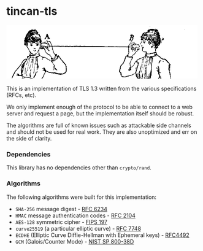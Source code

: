 # tincan-tls

<img src="https://github.com/syncsynchalt/tincan-tls/raw/master/images/tincan.png"
     alt="Lover's telephone" width="498" height="140" />

This is an implementation of TLS 1.3 written from the various specifications (RFCs, etc).

We only implement enough of the protocol to be able to connect to
a web server and request a page, but the implementation itself should be
robust.

The algorithms are full of known issues such as attackable side channels and should
not be used for real work.  They are also unoptimized and err on the side of clarity.

### Dependencies

This library has no dependencies other than `crypto/rand`.

### Algorithms

The following algorithms were built for this implementation:

* `SHA-256` message digest - [RFC 6234](https://tools.ietf.org/html/rfc6234)
* `HMAC` message authentication codes - [RFC 2104](https://tools.ietf.org/html/rfc2104)
* `AES-128` symmetric cipher - [FIPS 197](https://nvlpubs.nist.gov/nistpubs/FIPS/NIST.FIPS.197.pdf)
* `curve25519` (a particular elliptic curve) - [RFC 7748](https://tools.ietf.org/html/rfc7748)
* `ECDHE` (Elliptic Curve Diffie-Hellman with Ephemeral keys) - [RFC4492](https://tools.ietf.org/html/rfc4492)
* `GCM` (Galois/Counter Mode) - [NIST SP 800-38D](https://csrc.nist.gov/publications/detail/sp/800-38d/final)
